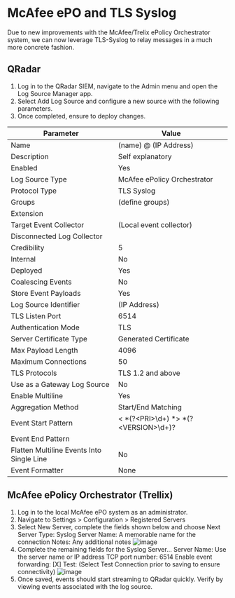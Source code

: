 # McAfee ePO and TLS Syslog
Due to new improvements with the McAfee/Trelix ePolicy Orchestrator system, we can now leverage TLS-Syslog to relay messages in a much more concrete fashion. 

## QRadar
1. Log in to the QRadar SIEM, navigate to the Admin menu and open the Log Source Manager app.  
2. Select Add Log Source and configure a new source with the following parameters.
3. Once completed, ensure to deploy changes.

| Parameter | Value |
|---|---|
| Name | (name) @ (IP Address)|
| Description | Self explanatory|
| Enabled | Yes|
| Log Source Type | McAfee ePolicy Orchestrator|
| Protocol Type | TLS Syslog|
| Groups | (define groups) |
| Extension | |
| Target Event Collector | (Local event collector)|
| Disconnected Log Collector | |
| Credibility | 5|
| Internal | No|
| Deployed | Yes|
| Coalescing Events | No|
| Store Event Payloads | Yes|
| Log Source Identifier | (IP Address)|
| TLS Listen Port | 6514|
| Authentication Mode | TLS|
| Server Certificate Type | Generated Certificate|
| Max Payload Length | 4096|
| Maximum Connections | 50|
| TLS Protocols | TLS 1.2 and above|
| Use as a Gateway Log Source | No|
| Enable Multiline | Yes|
| Aggregation Method | Start/End Matching|
| Event Start Pattern | \< *(?\<PRI\>\d+) *\> *(?\<VERSION\>\d+)?|
| Event End Pattern | |
| Flatten Multiline Events Into Single Line | No|
| Event Formatter | None|

## McAfee ePolicy Orchestrator (Trellix)
1. Log in to the local McAfee ePO system as an administrator. 
2. Navigate to Settings > Configuration > Registered Servers
3. Select New Server, complete the fields shown below and choose Next
  Server Type: Syslog Server
  Name: A memorable name for the connection
  Notes: Any additional notes
![image](https://github.com/n3tl0kr/IBM-QRadar/assets/43141524/5c054563-541b-4264-9ae9-9bc2d9e94543)
4. Complete the remaining fields for the Syslog Server…
  Server Name: Use the server name or IP address
  TCP port number: 6514
  Enable event forwarding: [X]
  Test: (Select Test Connection prior to saving to ensure connectivity)
![image](https://github.com/n3tl0kr/IBM-QRadar/assets/43141524/63e064fc-8e97-479e-ad90-ce77f3f69962)
5. Once saved, events should start streaming to QRadar quickly. Verify by viewing events associated with the log source.
